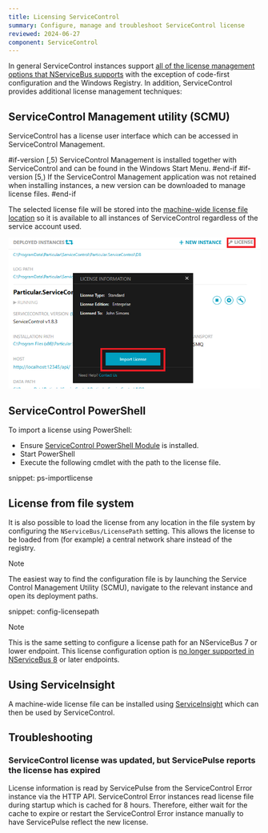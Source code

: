 ```yaml
---
title: Licensing ServiceControl
summary: Configure, manage and troubleshoot ServiceControl license
reviewed: 2024-06-27
component: ServiceControl
---
```


In general ServiceControl instances support [all of the license management options that NServiceBus supports](/nservicebus/licensing/#license-management) with the exception of code-first configuration and the Windows Registry. In addition, ServiceControl provides additional license management techniques:

## ServiceControl Management utility (SCMU)

ServiceControl has a license user interface which can be accessed in ServiceControl Management.

#if-version [,5)
ServiceControl Management is installed together with ServiceControl and can be found in the Windows Start Menu.
#end-if
#if-version [5,)
If the ServiceControl Management application was not retained when installing instances, a new version can be downloaded to manage license files.
#end-if

The selected license file will be stored into the [machine-wide license file location](/nservicebus/licensing/#license-management-machine-wide-license-location) so it is available to all instances of ServiceControl regardless of the service account used.

![](managementutil-addlicense.png 'width=500')

## ServiceControl PowerShell

To import a license using PowerShell:

 * Ensure [ServiceControl PowerShell Module](https://www.powershellgallery.com/packages/Particular.ServiceControl.Management) is installed.
 * Start PowerShell
 * Execute the following cmdlet with the path to the license file.

snippet: ps-importlicense

## License from file system

It is also possible to load the license from any location in the file system by configuring the `NServiceBus/LicensePath` setting. This allows the license to be loaded from (for example) a central network share instead of the registry.

> [!NOTE]
> The easiest way to find the configuration file is by launching the Service Control Management Utility (SCMU), navigate to the relevant instance and open its deployment paths.

snippet: config-licensepath

> [!NOTE]
> This is the same setting to configure a license path for an NServiceBus 7 or lower endpoint. This license configuration option is [no longer supported in NServiceBus 8](/nservicebus/upgrades/7to8/#change-to-license-file-locations) or later endpoints.

## Using ServiceInsight

A machine-wide license file can be installed using [ServiceInsight](/serviceinsight/license.md) which can then be used by ServiceControl.

## Troubleshooting

### ServiceControl license was updated, but ServicePulse reports the license has expired

License information is read by ServicePulse from the ServiceControl Error instance via the HTTP API. ServiceControl Error instances read license file during startup which is cached for 8 hours. Therefore, either wait for the cache to expire or restart the ServiceControl Error instance manually to have ServicePulse reflect the new license.
